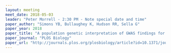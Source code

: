 ```yaml
---
layout: meeting
meet_date: 2018-05-03
leader: "Peter Morrell - 2:30 PM - Note special date and time"
paper_author: "Simons YB, Bullaughey K, Hudson RR, Sella G"
paper_year: 2018
paper_title: "A population genetic interpretation of GWAS findings for human quantitative traits"
paper_journal: "PLOS Biology"
paper_url: "http://journals.plos.org/plosbiology/article?id=10.1371/journal.pbio.2002985"
---
```

